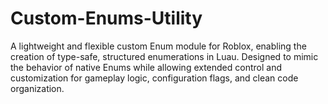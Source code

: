 # Custom-Enums-Utility
A lightweight and flexible custom Enum module for Roblox, enabling the creation of type-safe, structured enumerations in Luau. Designed to mimic the behavior of native Enums while allowing extended control and customization for gameplay logic, configuration flags, and clean code organization.
